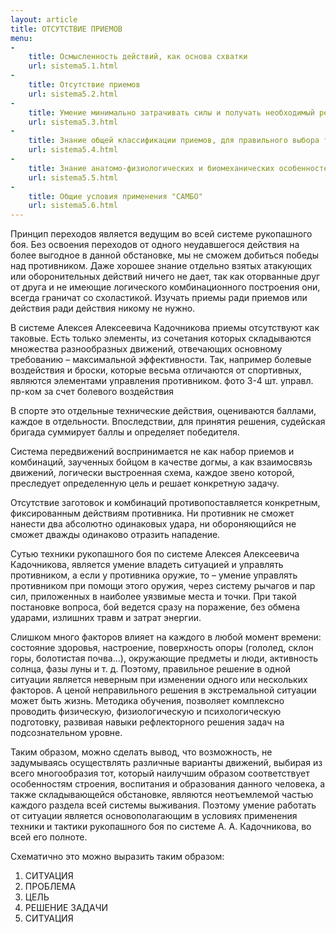 ```yaml
---
layout: article
title: ОТСУТСТВИЕ ПРИЕМОВ
menu:
-
    title: Осмысленность действий, как основа схватки
    url: sistema5.1.html
-
    title: Отсутствие приемов
    url: sistema5.2.html
-
    title: Умение минимально затрачивать силы и получать необходимый результат (Экономичность)
    url: sistema5.3.html
-
    title: Знание общей классификации приемов, для правильного выбора технических и тактических действий
    url: sistema5.4.html
-
    title: Знание анатомо-физиологических и биомеханических особенностей, как одна из основ  рукопашного боя
    url: sistema5.5.html
-
    title: Общие условия применения "САМБО"
    url: sistema5.6.html
---
```

Принцип переходов является ведущим во всей системе рукопашного боя. Без освоения переходов от одного неудавшегося действия на более выгодное в данной обстановке, мы не сможем добиться победы над противником. Даже хорошее знание отдельно взятых атакующих или оборонительных действий ничего не дает, так как оторванные друг от друга и не имеющие логического комбинационного построения они, всегда граничат со схоластикой. Изучать приемы ради приемов или действия ради действия никому не нужно.

В системе Алексея Алексеевича Кадочникова приемы отсутствуют как таковые. Есть только элементы, из сочетания которых складываются множества разнообразных движений, отвечающих основному требованию – максимальной эффективности. Так, например болевые воздействия и броски, которые весьма отличаются от спортивных, являются элементами управления противником.       фото 3-4 шт. управл. пр-ком за счет болевого воздействия

 В спорте это отдельные технические действия, оцениваются баллами, каждое в отдельности. Впоследствии, для принятия решения, судейская бригада суммирует баллы и определяет победителя.

Система передвижений воспринимается не как набор приемов и комбинаций, заученных бойцом в качестве догмы, а как взаимосвязь движений, логически выстроенная схема, каждое звено которой, преследует определенную цель и решает конкретную задачу.

 Отсутствие заготовок и комбинаций противопоставляется конкретным, фиксированным действиям противника. Ни противник не сможет нанести два абсолютно одинаковых удара, ни обороняющийся не сможет дважды одинаково отразить нападение.

Сутью техники рукопашного боя по системе Алексея Алексеевича Кадочникова, является умение владеть ситуацией и управлять противником, а если у противника оружие, то – умение управлять противником при помощи этого оружия, через систему рычагов и пар сил, приложенных в наиболее уязвимые места и точки. При такой постановке вопроса, бой ведется сразу на поражение, без обмена ударами, излишних травм и затрат энергии.

Слишком много факторов влияет на каждого в любой момент времени: состояние здоровья, настроение, поверхность опоры (гололед, склон горы, болотистая почва...), окружающие предметы и люди, активность солнца, фазы луны и т. д. Поэтому, правильное решение в одной ситуации  является неверным при изменении одного или нескольких факторов. А ценой неправильного решения в экстремальной ситуации может быть жизнь. Методика обучения, позволяет комплексно проводить физическую, физиологическую и психологическую подготовку, развивая навыки рефлекторного решения задач на подсознательном уровне.

Таким образом, можно сделать вывод, что возможность, не задумываясь осуществлять различные варианты движений, выбирая из всего многообразия тот, который наилучшим образом соответствует особенностям строения, воспитания и образования данного человека, а также складывающейся обстановке, являются неотъемлемой частью каждого раздела всей системы выживания. Поэтому умение работать от ситуации является основополагающим в условиях применения техники и тактики рукопашного боя по системе А. А. Кадочникова, во всей его полноте.

Схематично это можно выразить таким образом:

1. СИТУАЦИЯ
2. ПРОБЛЕМА
3. ЦЕЛЬ
4. РЕШЕНИЕ  ЗАДАЧИ
5. СИТУАЦИЯ
